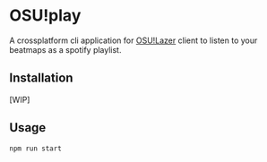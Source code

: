 # OSU!play

A crossplatform cli application for [OSU!Lazer](https://lazer.ppy.sh)
client to listen to your beatmaps as a spotify playlist.

## Installation

[WIP]

## Usage

```sh
npm run start
```
